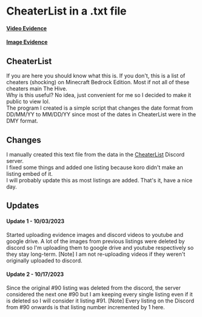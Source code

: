 # CheaterList in a .txt file

#### [Video Evidence](https://youtube.com/playlist?list=PLnR2ZzQMH2ThBdVK7Iv6lmnBmd7WIO5fI&feature=shared)

#### [Image Evidence](https://drive.google.com/drive/folders/1IIkiQEe_seIEXCoYEmpNnXzBXzHnzDlz?usp=drive_link)

## CheaterList
If you are here you should know what this is. If you don't, this is a list of cheaters (shocking) on Minecraft Bedrock Edition. Most if not all of these cheaters main The Hive.\
Why is this useful? No idea, just convenient for me so I decided to make it public to view lol.\
The program I created is a simple script that changes the date format from DD/MM/YY to MM/DD/YY since most of the dates in CheaterList were in the DMY format.


## Changes
I manually created this text file from the data in the [CheaterList](https://discord.gg/WNKQbacWU8) Discord server.\
I fixed some things and added one listing because koro didn't make an listing embed of it.\
I will probably update this as most listings are added. That's it, have a nice day.


## Updates
#### Update 1 - 10/03/2023
Started uploading evidence images and discord videos to youtube and google drive.
A lot of the images from previous listings were deleted by discord so I'm uploading them to google drive and youtube respectively so they stay long-term.
[Note] I am not re-uploading videos if they weren't originally uploaded to discord.

#### Update 2 - 10/17/2023
Since the original #90 listing was deleted from the discord, the server considered the next one #90 but I am keeping every single listing even if it is deleted so I will consider it listing #91.
[Note] Every listing on the Discord from #90 onwards is that listing number incremented by 1 here.